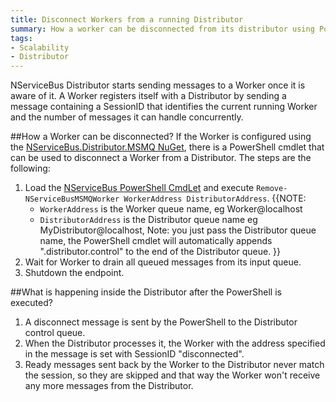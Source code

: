 ```yaml
---
title: Disconnect Workers from a running Distributor
summary: How a worker can be disconnected from its distributor using PowerShell cmdlets
tags: 
- Scalability
- Distributor
---
```


NServiceBus Distributor starts sending messages to a Worker once it is aware of it. A Worker registers itself with a Distributor by sending a message containing a SessionID that identifies the current running Worker and the number of messages it can handle concurrently.

##How a Worker can be disconnected?
If the Worker is configured using the [NServiceBus.Distributor.MSMQ NuGet](https://www.nuget.org/packages/NServiceBus.Distributor.MSMQ), there is a PowerShell cmdlet that can be used to disconnect a Worker from a Distributor. The steps are the following:

1. Load the [NServiceBus PowerShell CmdLet](managing-nservicebus-using-powershell.md) and execute `Remove-NServiceBusMSMQWorker WorkerAddress DistributorAddress`.
{{NOTE:
   * `WorkerAddress` is the Worker queue name, eg Worker@localhost
   * `DistributorAddress` is the Distributor queue name eg MyDistributor@localhost, Note: you just pass the Distributor queue name, the PowerShell cmdlet will automatically appends ".distributor.control" to the end of the Distributor queue.
}} 
2. Wait for Worker to drain all queued messages from its input queue.
3. Shutdown the endpoint.


##What is happening inside the Distributor after the PowerShell is executed?
1. A disconnect message is sent by the PowerShell to the Distributor control queue.
2. When the Distributor processes it, the Worker with the address specified in the message is set with SessionID  "disconnected".
3. Ready messages sent back by the Worker to the Distributor never match the session, so they are skipped and that way the Worker won't receive any more messages from the Distributor.



